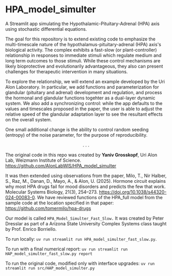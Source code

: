# HPA_model_simulter
A Streamlit app simulating the Hypothalamic-Pituitary-Adrenal (HPA) axis using stochastic differential equations.

The goal for this repository is to extend existing code to emphasize the multi-timescale nature of the hypothalamus-pituitary-adrenal (HPA) axis's biological activity. The complex exhibits a fast-slow (or plant-controller) relationship in responses to immediate stimuli which regulate medium and long term outcomes to those stimuli. While these control mechanisms are likely bioprotective and evolutionarily advantageous, they also can present challenges for therapeutic intervention in many situations.
 
To explore the relationship, we will extend an example developed by the Uri Alon Laboratory. In particular, we add functions and parameterization for glandular (pituitary and adrenal) development and regulation, and process the hormonal and glandular functions togehter as a dual-layer dynamic system. We also add a synchronizing control: while the app defaults to the values and timescales proposed in the paper, the user is able to adjust the relative speed of the glandular adaptation layer to see the resultant effects on the overall system.

One small additional change is the ability to control random seeding (entropy) of the noise parameter, for the purpose of reproducibility.

<p align="center">. . .</p>

The original code in this repo was created by **Yaniv Grosskopf**, Uri Alon Lab, Weizmann Institute of Science. 
https://github.com/AlonLabWIS/HPA_model_simulter

It was then extended using observations from the paper, Milo, T., Nir Halber, S., Raz, M., Danan, D., Mayo, A., & Alon, U. (2025). Hormone circuit explains why most HPA drugs fail for mood disorders and predicts the few that work. Molecular Systems Biology, 21(3), 254–273. https://doi.org/10.1038/s44320-024-00083-0. We have reviewed functions of the HPA_full model from the sample code at the location specified in that paper: https://github.com/tomermilo/hpa-drugs

Our model is called `HPA_Model_Simulter_Fast_Slow.` It was created by Peter Dresslar as part of a Arizona State University Complex Systems class taught by Prof. Enrico Borriello.

To run locally: `uv run streamlit run HPA_model_simulter_fast_slow.py`.

To run with a final numerical report: `uv run streamlit run HAP_model_simulter_fast_slow.py report`

To run the original code, modified only with interface upgrades: `uv run streamlit run src/HAP_model_simulter.py`